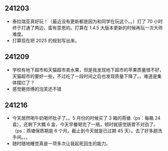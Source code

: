 ## 241203

-   泰拉瑞亚真好玩！（最近没有更新都是因为和同学在玩这个。。）打了 $70$ 小时终于打通了两边，蛮有意思的。打算在 $1.4.5$ 大版本更新的时候再玩一次大师难度。
-   打算现在把 $2025$ 的规划写出来。

## 241209

-   学校有地下超市和天猫超市卖水果，但是我发现地下超市的苹果质量很不好，天猫超市的要好一些，不过吃了一段时间之后也发现质量下降了。。难道是集体摆烂了？
-   感觉鲍师傅的泡芙还不错

## 241216

-   今天居然喝牛奶喝坏肚子了。。$5$ 月份的时候买了 $3$ 箱的燕塘（ps：每箱 $24$ 盒），还剩下大概 $6$ 盒，今天早餐喝完了一瓶，顿时就感觉肠胃不对劲了。（ps：燕塘保质期是 $6$ 个月，截止到今天就是已过期 $45$ 天）。去了好多趟洗手间。。。
-   随时随地睡觉真是一项多次让我起死回生的能力。